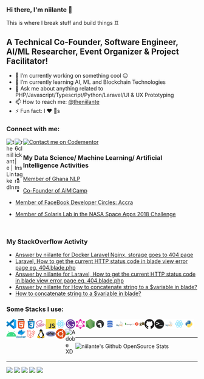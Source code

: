 ### Hi there, I'm niilante 👋
This is where I break stuff and build things :gemini:

## A Technical Co-Founder, Software Engineer, AI/ML Researcher, Event Organizer & Project Facilitator!
- 🔭 I’m currently working on something cool :wink:
- 🌱 I’m currently learning AI, ML and Blockchain Technologies
- 💬 Ask me about anything related to PHP/Javascript/Typescript/Python/Laravel/UI & UX Prototyping
- 📫 How to reach me: [@theniilante](https://www.linkedin.com/in/theniilante/)
- ⚡ Fun fact: I :heart: :dog:s

### Connect with me:

<!-- [<img align="left" alt="niilante.com" width="22px" src="https://raw.githubusercontent.com/iconic/open-iconic/master/svg/globe.svg" />][website] -->
<!-- [<img align="left" alt="niilante | YouTube" width="22px" src="https://cdn.jsdelivr.net/npm/simple-icons@v3/icons/youtube.svg" />][youtube]
[<img align="left" alt="niilante | Twitter" width="22px" src="https://cdn.jsdelivr.net/npm/simple-icons@v3/icons/twitter.svg" />][twitter] -->
[<img align="left" alt="theniilante | LinkedIn" width="22px" targer="_blank" src="https://cdn.jsdelivr.net/npm/simple-icons@v3/icons/linkedin.svg" />][linkedin]
[<img align="left" alt="r6click | Instagram" width="22px" targer="_blank" src="https://cdn.jsdelivr.net/npm/simple-icons@v3/icons/instagram.svg" />][instagram]
[![Contact me on Codementor](https://www.codementor.io/m-badges/richardniilantelawson/book-session.svg)](https://www.codementor.io/@richardniilantelawson?refer=badge)
<br />

### My Data Science/ Machine Learning/ Artificial Intelligence Activities
<!-- Data Science:START -->
- [Member of Ghana NLP](https://github.com/ghananlp)

- [Co-Founder of AiMlCamp](https://github.com/aimlcamp)

- [Member of FaceBook Developer Circles: Accra](https://github.com/developercirclesaccra)

- [Member of Solaris Lab in the NASA Space Apps 2018 Challenge](https://2018.spaceappschallenge.org/challenges/can-you-build/design-based-nature-fusion/teams/solaris-lab/members)
<!-- Data Science:END -->
<br />

### My StackOverflow Activity
<!-- STACKOVERFLOW:START -->
- [Answer by niilante for Docker Laravel Nginx, storage goes to 404 page](https://stackoverflow.com/questions/66252874/docker-laravel-nginx-storage-goes-to-404-page/66340506#66340506)
- [Laravel, How to get the current HTTP status code in blade view error page eg. 404.blade.php](https://stackoverflow.com/questions/63531920/laravel-how-to-get-the-current-http-status-code-in-blade-view-error-page-eg-40)
- [Answer by niilante for Laravel, How to get the current HTTP status code in blade view error page eg. 404.blade.php](https://stackoverflow.com/questions/63531920/laravel-how-to-get-the-current-http-status-code-in-blade-view-error-page-eg-40/63531921#63531921)
- [Answer by niilante for How to concatenate string to a $variable in blade?](https://stackoverflow.com/questions/62605636/how-to-concatenate-string-to-a-variable-in-blade/62605637#62605637)
- [How to concatenate string to a $variable in blade?](https://stackoverflow.com/questions/62605636/how-to-concatenate-string-to-a-variable-in-blade)
<!-- STACKOVERFLOW:END -->

### Some Stacks I use:

[<img align="left" alt="Visual Studio Code" width="26px" src="https://raw.githubusercontent.com/github/explore/80688e429a7d4ef2fca1e82350fe8e3517d3494d/topics/visual-studio-code/visual-studio-code.png" />][niilante]
[<img align="left" alt="HTML5" width="26px" src="https://raw.githubusercontent.com/github/explore/80688e429a7d4ef2fca1e82350fe8e3517d3494d/topics/html/html.png" />][niilante]
[<img align="left" alt="CSS3" width="26px" src="https://raw.githubusercontent.com/github/explore/80688e429a7d4ef2fca1e82350fe8e3517d3494d/topics/css/css.png" />][niilante]
[<img align="left" alt="Sass" width="26px" src="https://raw.githubusercontent.com/github/explore/80688e429a7d4ef2fca1e82350fe8e3517d3494d/topics/sass/sass.png" />][niilante]
[<img align="left" alt="JavaScript" width="26px" src="https://raw.githubusercontent.com/github/explore/80688e429a7d4ef2fca1e82350fe8e3517d3494d/topics/javascript/javascript.png" />][niilante]
[<img align="left" alt="React" width="26px" src="https://raw.githubusercontent.com/github/explore/80688e429a7d4ef2fca1e82350fe8e3517d3494d/topics/react/react.png" />][niilante]
[<img align="left" alt="Gatsby" width="26px" src="https://raw.githubusercontent.com/github/explore/e94815998e4e0713912fed477a1f346ec04c3da2/topics/gatsby/gatsby.png" />][niilante]
[<img align="left" alt="GraphQL" width="26px" src="https://raw.githubusercontent.com/github/explore/80688e429a7d4ef2fca1e82350fe8e3517d3494d/topics/graphql/graphql.png" />][niilante]
[<img align="left" alt="Node.js" width="26px" src="https://raw.githubusercontent.com/github/explore/80688e429a7d4ef2fca1e82350fe8e3517d3494d/topics/nodejs/nodejs.png" />][niilante]
[<img align="left" alt="Deno" width="26px" src="https://raw.githubusercontent.com/github/explore/361e2821e2dea67711cde99c9c40ed357061cf27/topics/deno/deno.png" />][niilante]
[<img align="left" alt="SQL" width="26px" src="https://raw.githubusercontent.com/github/explore/80688e429a7d4ef2fca1e82350fe8e3517d3494d/topics/sql/sql.png" />][niilante]
[<img align="left" alt="MySQL" width="26px" src="https://raw.githubusercontent.com/github/explore/80688e429a7d4ef2fca1e82350fe8e3517d3494d/topics/mysql/mysql.png" />][niilante]
[<img align="left" alt="MongoDB" width="26px" src="https://raw.githubusercontent.com/github/explore/80688e429a7d4ef2fca1e82350fe8e3517d3494d/topics/mongodb/mongodb.png" />][niilante]
[<img align="left" alt="Git" width="26px" src="https://raw.githubusercontent.com/github/explore/80688e429a7d4ef2fca1e82350fe8e3517d3494d/topics/git/git.png" />][niilante]
[<img align="left" alt="GitHub" width="26px" src="https://raw.githubusercontent.com/github/explore/78df643247d429f6cc873026c0622819ad797942/topics/github/github.png" />][niilante]
[<img align="left" alt="Terminal" width="26px" src="https://raw.githubusercontent.com/github/explore/80688e429a7d4ef2fca1e82350fe8e3517d3494d/topics/terminal/terminal.png" />][niilante]
[<img align="left" alt="MySQL" width="26px" src="https://raw.githubusercontent.com/github/explore/80688e429a7d4ef2fca1e82350fe8e3517d3494d/topics/mysql/mysql.png" />][niilante]
[<img align="left" alt="React" width="26px" src="https://raw.githubusercontent.com/github/explore/80688e429a7d4ef2fca1e82350fe8e3517d3494d/topics/react/react.png" />][niilante]
[<img align="left" alt="Python" width="26px" src="https://raw.githubusercontent.com/github/explore/80688e429a7d4ef2fca1e82350fe8e3517d3494d/topics/python/python.png" />][niilante]
[<img align="left" alt="Android" width="26px" src="https://raw.githubusercontent.com/github/explore/80688e429a7d4ef2fca1e82350fe8e3517d3494d/topics/android/android.png" />][niilante]
[<img align="left" alt="Docker" width="26px" src="https://raw.githubusercontent.com/github/explore/80688e429a7d4ef2fca1e82350fe8e3517d3494d/topics/docker/docker.png" />][niilante]
[<img align="left" alt="Laravel" width="26px" src="https://raw.githubusercontent.com/github/explore/56a826d05cf762b2b50ecbe7d492a839b04f3fbf/topics/laravel/laravel.png" />][niilante]
[<img align="left" alt="Linux" width="26px" src="https://raw.githubusercontent.com/github/explore/80688e429a7d4ef2fca1e82350fe8e3517d3494d/topics/linux/linux.png" />][niilante]
[<img align="left" alt="PHP" width="26px" src="https://raw.githubusercontent.com/github/explore/ccc16358ac4530c6a69b1b80c7223cd2744dea83/topics/php/php.png" />][niilante]
[<img align="left" alt="Ubuntu" width="26px" src="https://raw.githubusercontent.com/github/explore/80688e429a7d4ef2fca1e82350fe8e3517d3494d/topics/ubuntu/ubuntu.png" />][niilante]
[<img align="left" alt="Adobe XD" width="26px" src="https://upload.wikimedia.org/wikipedia/commons/thumb/c/c2/Adobe_XD_CC_icon.svg/512px-Adobe_XD_CC_icon.svg.png" />][niilante]

<br /><br />

---

<img align="left" alt="niilante's Github OpenSource Stats" src="https://github-readme-stats.vercel.app/api?username=niilante&show_icons=true&theme=dark&count_private=true&hide_border=true" />

[website]: https://niilante.com
[twitter]: https://twitter.com/niilante
[instagram]: https://instagram.com/r6click
[linkedin]: https://linkedin.com/in/theniilante
[niilante]: https://linkedin.com/in/theniilante


<br /><br />

---

![](https://github-profile-summary-cards.vercel.app/api/cards/profile-details?username=niilante&theme=github_dark)
![](https://github-profile-summary-cards.vercel.app/api/cards/most-commit-language?username=niilante&theme=github_dark)
![](https://github-profile-summary-cards.vercel.app/api/cards/repos-per-language?username=niilante&theme=github_dark)
![](https://github-profile-summary-cards.vercel.app/api/cards/productive-time?username=niilante&theme=github_dark)
![](https://github-profile-summary-cards.vercel.app/api/cards/stats?username=niilante&theme=github_dark)

